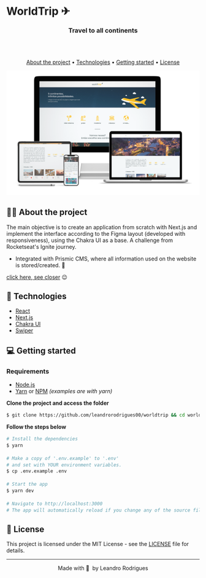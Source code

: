 # WorldTrip ✈

 <h3 align="center">
  Travel to all continents
</h3>
<br><br>
<p align="center">
  <a href="#-about-the-project">About the project</a> •
  <a href="#-technologies">Technologies</a> •
  <a href="#-getting-started">Getting started</a> •
  <a href="#-license">License</a>
</p>
  <img alt="home page WorldTrip" title="home page WorldTrip" src=".github/readmeImg.png" />
 
  
## 👩‍💻 About the project

The main objective is to create an application from scratch with Next.js and implement the interface according to the Figma layout (developed with responsiveness), using the Chakra UI as a base. A challenge from Rocketseat's Ignite journey.

* Integrated with Prismic CMS, where all information used on the website is stored/created. 🚀

[click here, see closer](https://worldtrip-lr00.vercel.app/)  😉

## 🚀 Technologies

* [React](https://pt-br.reactjs.org/E)
* [Next.js](https://nextjs.org/)
* [Chakra UI](https://chakra-ui.com/)
* [Swiper](https://swiperjs.com/react)

## 💻 Getting started

### Requirements

- [Node.js](https://nodejs.org/en/)
- [Yarn](https://classic.yarnpkg.com/) or [NPM](https://www.npmjs.com/) _(examples are with yarn)_

**Clone the project and access the folder**

```bash
$ git clone https://github.com/leandrorodrigues00/worldtrip && cd worldtrip

```

**Follow the steps below**

```bash
# Install the dependencies
$ yarn

# Make a copy of '.env.example' to '.env'
# and set with YOUR environment variables.
$ cp .env.example .env

# Start the app
$ yarn dev

# Navigate to http://localhost:3000
# The app will automatically reload if you change any of the source files.
```

## 📝 License

This project is licensed under the MIT License - see the [LICENSE](LICENSE) file for details.

---

<p align="center">
  Made with 💜&nbsp; by  Leandro Rodrigues
</p>

